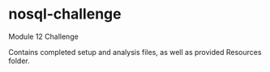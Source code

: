 # nosql-challenge
Module 12 Challenge

Contains completed setup and analysis files, as well as provided Resources folder.
